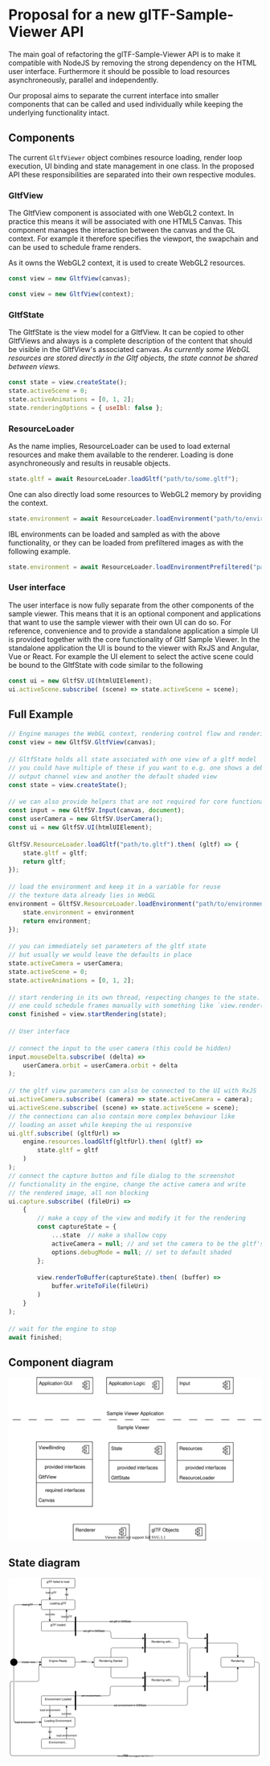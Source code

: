 # Proposal for a new glTF-Sample-Viewer API

The main goal of refactoring the glTF-Sample-Viewer API is to make it compatible with NodeJS by removing the strong dependency on the HTML user interface. Furthermore it should be possible to load resources asynchroneously, parallel and independently. 

Our proposal aims to separate the current interface into smaller components that can be called and used individually while keeping the underlying functionality intact.

## Components

The current `GltfViewer` object combines resource loading, render loop execution, UI binding and state management in one class. In the proposed API these responsibilities are separated into their own respective modules. 

### GltfView

The GltfView component is associated with one WebGL2 context. In practice this means it will be associated with one HTML5 Canvas. This component manages the interaction between the canvas and the GL context. For example it therefore specifies the viewport, the swapchain and can be used to schedule frame renders. 

As it owns the WebGL2 context, it is used to create WebGL2 resources.

```js
const view = new GltfView(canvas);
```

```js
const view = new GltfView(context);
```

### GltfState

The GltfState is the view model for a GltfView. It can be copied to other GltfViews and always is a complete description of the content that should be visible in the GltfView's associated canvas. *As currently some WebGL resources are stored directly in the Gltf objects, the state cannot be shared between views.*

```js
const state = view.createState();
state.activeScene = 0;
state.activeAnimations = [0, 1, 2];
state.renderingOptions = { useIbl: false };
```

### ResourceLoader

As the name implies, ResourceLoader can be used to load external resources and make them available to the renderer. Loading is done asynchroneously and results in reusable objects.

```js
state.gltf = await ResourceLoader.loadGltf("path/to/some.gltf");
```

One can also directly load some resources to WebGL2 memory by providing the context. 

```js
state.environment = await ResourceLoader.loadEnvironment("path/to/environment.hdr", view.context);
```

IBL environments can be loaded and sampled as with the above functionality, or they can be loaded from prefiltered images as with the following example.

```js
state.environment = await ResourceLoader.loadEnvironmentPrefiltered("path/to/environments", view.context);
```

### User interface

The user interface is now fully separate from the other components of the sample viewer. This means that it is an optional component and applications that want to use the sample viewer with their own UI can do so. For reference, convenience and to provide a standalone application a simple UI is provided together with the core functionality of Gltf Sample Viewer. In the standalone application the UI is bound to the viewer with RxJS and Angular, Vue or React. For example the UI element to select the active scene could be bound to the GltfState with code similar to the following

```js
const ui = new GltfSV.UI(htmlUIElement);
ui.activeScene.subscribe( (scene) => state.activeScene = scene);

``` 

## Full Example

```js
// Engine manages the WebGL context, rendering control flow and rendering threads
const view = new GltfSV.GltfView(canvas);

// GltfState holds all state associated with one view of a gltf model
// you could have multiple of these if you want to e.g. one shows a debug
// output channel view and another the default shaded view
const state = view.createState();

// we can also provide helpers that are not required for core functionality
const input = new GltfSV.Input(canvas, document);
const userCamera = new GltfSV.UserCamera();
const ui = new GltfSV.UI(htmlUIElement);

GltfSV.ResourceLoader.loadGltf("path/to.gltf").then( (gltf) => {
    state.gltf = gltf; 
    return gltf;
});

// load the environment and keep it in a variable for reuse
// the texture data already lies in WebGL
environment = GltfSV.ResourceLoader.loadEnvironment("path/to/environment.hdr", view.context).then( (environment) => {
    state.environment = environment
    return environment;
});

// you can immediately set parameters of the gltf state
// but usually we would leave the defaults in place
state.activeCamera = userCamera;
state.activeScene = 0;
state.activeAnimations = [0, 1, 2];

// start rendering in its own thread, respecting changes to the state. Alternatively
// one could schedule frames manually with something like `view.render(state)`
const finished = view.startRendering(state);

// User interface

// connect the input to the user camera (this could be hidden)
input.mouseDelta.subscribe( (delta) => 
    userCamera.orbit = userCamera.orbit + delta
);

// the gltf view parameters can also be connected to the UI with RxJS
ui.activeCamera.subscribe( (camera) => state.activeCamera = camera);
ui.activeScene.subscribe( (scene) => state.activeScene = scene);
// the connections can also contain more complex behaviour like 
// loading an asset while keeping the ui responsive
ui.gltf.subscribe( (gltfUrl) =>
    engine.resources.loadGltf(gltfUrl).then( (gltf) => 
        state.gltf = gltf
    )
);
// connect the capture button and file dialog to the screenshot 
// functionality in the engine, change the active camera and write 
// the rendered image, all non blocking
ui.capture.subscribe( (fileUri) => 
    {
        // make a copy of the view and modify it for the rendering
        const captureState = { 
            ...state  // make a shallow copy
            activeCamera = null; // and set the camera to be the gltf's default
            options.debugMode = null; // set to default shaded
        };

        view.renderToBuffer(captureState).then( (buffer) => 
            buffer.writeToFile(fileUri)
        )
    }
);

// wait for the engine to stop
await finished;


```

## Component diagram
![](figures/component_diagram.svg)

## State diagram
![](figures/state_diagram.svg)